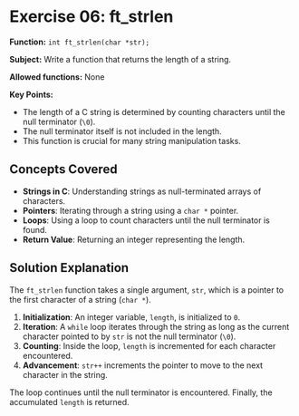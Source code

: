 # Exercise 06: ft_strlen

**Function:** `int ft_strlen(char *str);`

**Subject:** Write a function that returns the length of a string.

**Allowed functions:** None

**Key Points:**
-   The length of a C string is determined by counting characters until the null terminator (`\0`).
-   The null terminator itself is not included in the length.
-   This function is crucial for many string manipulation tasks.

## Concepts Covered

-   **Strings in C**: Understanding strings as null-terminated arrays of characters.
-   **Pointers**: Iterating through a string using a `char *` pointer.
-   **Loops**: Using a loop to count characters until the null terminator is found.
-   **Return Value**: Returning an integer representing the length.

## Solution Explanation

The `ft_strlen` function takes a single argument, `str`, which is a pointer to the first character of a string (`char *`).

1.  **Initialization**: An integer variable, `length`, is initialized to `0`.
2.  **Iteration**: A `while` loop iterates through the string as long as the current character pointed to by `str` is not the null terminator (`\0`).
3.  **Counting**: Inside the loop, `length` is incremented for each character encountered.
4.  **Advancement**: `str++` increments the pointer to move to the next character in the string.

The loop continues until the null terminator is encountered. Finally, the accumulated `length` is returned.
